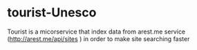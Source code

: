 # tourist-Unesco
Tourist is a micorservice that index data from arest.me service (http://arest.me/api/sites ) in order to make site searching faster
